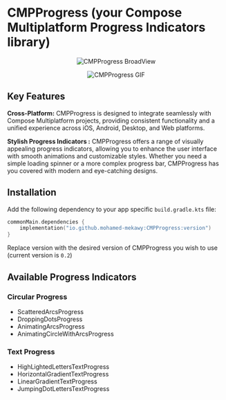 # CMPProgress (your Compose Multiplatform Progress Indicators library)


<p align="center">
  <img src="https://github.com/user-attachments/assets/29638861-f9d4-4aa7-ad26-cfcb65a68bda" alt="CMPProgress BroadView">
</p>


<p align="center">
  <img src="https://github.com/user-attachments/assets/b5629329-9a03-471a-9cf5-5acd29c3fa59" alt="CMPProgress GIF">
</p>

## Key Features

**Cross-Platform:**
CMPProgress is designed to integrate seamlessly with Compose Multiplatform projects, providing consistent functionality and a unified experience across iOS, Android, Desktop, and Web platforms.

**Stylish Progress Indicators :**
CMPProgress offers a range of visually appealing progress indicators, allowing you to enhance the user interface with smooth animations and customizable styles. Whether you need a simple loading spinner or a more complex progress bar, CMPProgress has you covered with modern and eye-catching designs.

## Installation

Add the following dependency to your app specific `build.gradle.kts` file:

```kotlin
commonMain.dependencies {
    implementation("io.github.mohamed-mekawy:CMPProgress:version")
}
```
Replace version with the desired version of CMPProgress you wish to use (current version is `0.2`)

## Available Progress Indicators
### Circular Progress
- ScatteredArcsProgress
- DroppingDotsProgress
- AnimatingArcsProgress
- AnimatingCircleWithArcsProgress
 
### Text Progress
- HighLightedLettersTextProgress
- HorizontalGradientTextProgress
- LinearGradientTextProgress
- JumpingDotLettersTextProgress
